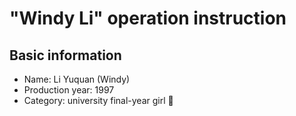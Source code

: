 # "Windy Li" operation instruction 
## Basic information
* Name: Li Yuquan (Windy)
* Production year: 1997
* Category: university final-year girl :girl:
